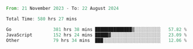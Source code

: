 <!--START_SECTION:waka-->

```rust
From: 21 November 2023 - To: 22 August 2024

Total Time: 580 hrs 27 mins

Go                381 hrs 38 mins ██████████████▒░░░░░░░░░░   57.82 %
JavaScript        152 hrs 24 mins █████▓░░░░░░░░░░░░░░░░░░░   23.09 %
Other             79 hrs 34 mins  ███░░░░░░░░░░░░░░░░░░░░░░   12.06 %
```

<!--END_SECTION:waka-->
